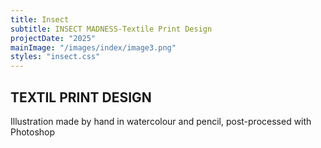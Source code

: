```yaml
---
title: Insect
subtitle: INSECT MADNESS-Textile Print Design
projectDate: "2025"
mainImage: "/images/index/image3.png"
styles: "insect.css"
---
```

<section class="insect">
    <div class="details">
        <h1 class="title">TEXTIL PRINT DESIGN</h1>
        <p class="description">Illustration made by hand in watercolour and pencil, post-processed with Photoshop</p>
    </div>
        <div class="images-container">
            <div class="img-container">
                <img src="/images/insect/IM-ESCARABAJO TEXTIL PRINT MOCKUP.png" alt="">
            </div>
            <div class="img-container">
                <img src="/images/insect/IM- ESCARABAJO PATTERN 2.png" alt="">
            </div>
        </div>
</section>